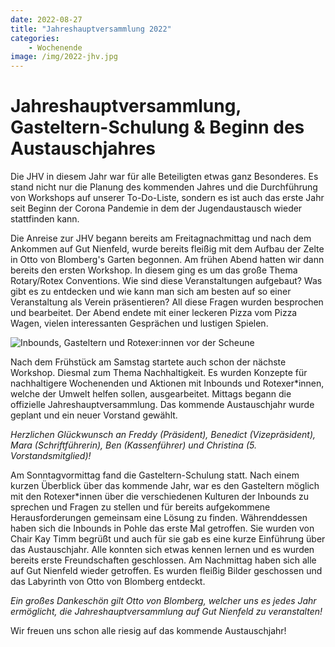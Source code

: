 ```yaml
---
date: 2022-08-27
title: "Jahreshauptversammlung 2022"
categories:
    - Wochenende
image: /img/2022-jhv.jpg
---
```

# Jahreshauptversammlung, Gasteltern-Schulung & Beginn des Austauschjahres

Die JHV in diesem Jahr war für alle Beteiligten etwas ganz Besonderes.
Es stand nicht nur die Planung des kommenden Jahres und die Durchführung von Workshops auf unserer To-Do-Liste, sondern es ist auch das erste Jahr seit Beginn der Corona Pandemie in dem der Jugendaustausch wieder stattfinden kann.

Die Anreise zur JHV begann bereits am Freitagnachmittag und nach dem Ankommen auf Gut Nienfeld, wurde bereits fleißig mit dem Aufbau der Zelte in Otto von Blomberg's Garten begonnen.
Am frühen Abend hatten wir dann bereits den ersten Workshop. In diesem ging es um das große Thema Rotary/Rotex Conventions.
Wie sind diese Veranstaltungen aufgebaut? Was gibt es zu entdecken und wie kann man sich am besten auf so einer Veranstaltung als Verein präsentieren? All diese Fragen wurden besprochen und bearbeitet.
Der Abend endete mit einer leckeren Pizza vom Pizza Wagen, vielen interessanten Gesprächen und lustigen Spielen.

![Inbounds, Gasteltern und Rotexer:innen vor der Scheune](/img/2022-jhv.jpg)

Nach dem Frühstück am Samstag startete auch schon der nächste Workshop. Diesmal zum Thema Nachhaltigkeit. Es wurden Konzepte für nachhaltigere Wochenenden und Aktionen mit Inbounds und Rotexer*innen, welche der Umwelt helfen sollen, ausgearbeitet.
Mittags begann die offizielle Jahreshauptversammlung. Das kommende Austauschjahr wurde geplant und ein neuer Vorstand gewählt.

*Herzlichen Glückwunsch an Freddy (Präsident), Benedict (Vizepräsident), Mara (Schriftführerin), Ben (Kassenführer) und Christina (5. Vorstandsmitglied)!*

Am Sonntagvormittag fand die Gasteltern-Schulung statt.
Nach einem kurzen Überblick über das kommende Jahr, war es den Gasteltern möglich mit den Rotexer*innen über die verschiedenen Kulturen der Inbounds zu sprechen und Fragen zu stellen und für bereits aufgekommene Herausforderungen gemeinsam eine Lösung zu finden.
Währenddessen haben sich die Inbounds in Pohle das erste Mal getroffen. Sie wurden von Chair Kay Timm begrüßt und auch für sie gab es eine kurze Einführung über das Austauschjahr. Alle konnten sich etwas kennen lernen und es wurden bereits erste Freundschaften geschlossen.
Am Nachmittag haben sich alle auf Gut Nienfeld wieder getroffen. Es wurden fleißig Bilder geschossen und das Labyrinth von Otto von Blomberg entdeckt.

*Ein großes Dankeschön gilt Otto von Blomberg, welcher uns es jedes Jahr ermöglicht, die Jahreshauptversammlung auf Gut Nienfeld zu veranstalten!*

Wir freuen uns schon alle riesig auf das kommende Austauschjahr!
